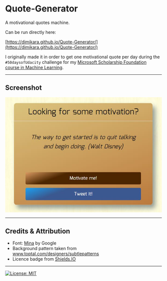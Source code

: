 # Quote-Generator

A motivational quotes machine.

Can be run directly here: 

[https://dimikara.github.io/Quote-Generator/](https://dimikara.github.io/Quote-Generator/)

I originally made it in order to get one motivational quote per day during the `#50daysofUdacity` challenge for my [Microsoft Scholarship Foundation course in Machine Learning](https://dimikara.github.io/50DaysOfUdacity/).

___
## Screenshot

![Screenshot1](/img/Screenshot.JPG "The quote machine")

___
## Credits & Attribution

* Font: [Mina](https://fonts.google.com/specimen/Mina?query=Mina) by Google 
* Background pattern taken from www.toptal.com/designers/subtlepatterns
* Licence badge from [Shields.IO](https://shields.io/)
___

[![License: MIT](https://img.shields.io/badge/License-MIT-yellow.svg)](https://opensource.org/licenses/MIT)
